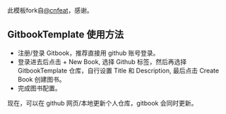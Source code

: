 此模板fork自[@cnfeat](https://github.com/cnfeat)，感谢。


## GitbookTemplate 使用方法


- 注册/登录 Gitbook，推荐直接用 github 账号登录。
- 登录进去后点击 + New Book, 选择 Github 标签，然后再选择 GitbookTemplate 仓库，自行设置 Title 和 Description, 最后点击 Create Book 创建图书。
- 完成图书配置。

现在，可以在 github 网页/本地更新个人仓库，gitbook 会同时更新。

